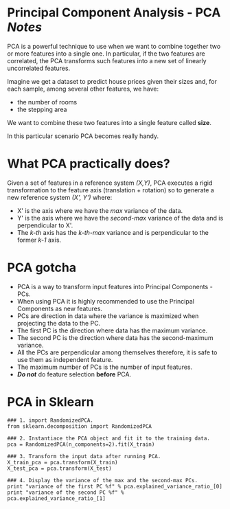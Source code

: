 Principal Component Analysis - PCA _Notes_
==========================================

PCA is a powerful technique to use when we want to combine together two or more
features into a single one. In particular, if the two features are correlated,
the PCA transforms such features into a new set of linearly uncorrelated features.

Imagine we get a dataset to predict house prices given their sizes and, for
each sample, among several other features, we have:

* the number of rooms
* the stepping area

We want to combine these two features into a single feature called **size**.

In this particular scenario PCA becomes really handy.

What PCA practically does?
==========================

Given a set of features in a reference system _(X,Y)_, PCA executes a rigid
transformation to the feature axis (translation + rotation) so to generate a new
reference system _(X', Y')_ where:

* X' is the axis where we have the _max_ variance of the data.
* Y' is the axis where we have the _second-max_ variance of the data and is
  perpendicular to X'.
* The _k-th_ axis has the _k-th-max_ variance and is perpendicular to the former
  _k-1_ axis.

PCA gotcha
==========

* PCA is a way to transform input features into Principal Components - PCs.
* When using PCA it is highly recommended to use the Principal Components as new
  features.
* PCs are direction in data where the variance is maximized when projecting the
  data to the PC.
* The first PC is the direction where data has the maximum variance.
* The second PC is the direction where data has the second-maximum variance.
* All the PCs are perpendicular among themselves therefore, it is safe to use
  them as independent feature.
* The maximum number of PCs is the number of input features.
* ***Do not*** do feature selection **before** PCA.

PCA in Sklearn
==============

    ### 1. import RandomizedPCA.
    from sklearn.decomposition import RandomizedPCA

    ### 2. Instantiace the PCA object and fit it to the training data.
    pca = RandomizedPCA(n_components=2).fit(X_train)

    ### 3. Transform the input data after running PCA.
    X_train_pca = pca.transform(X_train)
    X_test_pca = pca.transform(X_test)

    ### 4. Display the variance of the max and the second-max PCs.
    print "variance of the first PC %f" % pca.explained_variance_ratio_[0]
    print "variance of the second PC %f" % pca.explained_variance_ratio_[1]
